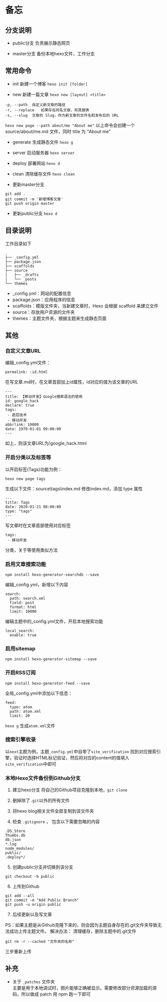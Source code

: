 # 备忘

## 分支说明
- public分支
负责展示静态网页

- master分支
备份本地hexo文件，工作分支

## 常用命令
- init 新建一个博客
`hexo init [folder]`

- new 新建一篇文章
`hexo new [layout] <title>`

```shell
-p, --path	自定义新文章的路径
-r, --replace	如果存在同名文章，将其替换
-s, --slug	文章的 Slug，作为新文章的文件名和发布后的 URL
```

`hexo new page --path about/me "About me"`
以上命令会创建一个 source/about/me.md 文件，同时 title 为 “About me”

- generate 生成静态文件
`hexo g`

- server 启动服务器
`hexo server`

- deploy 部署网站
`hexo d`

- clean 清除缓存文件
`hexo clean`

- 更新master分支

```shell
git add .
git commit -m '新增博客文章'
git push origin master
```

- 更新public分支
`hexo d`

## 目录说明
工作目录如下

```shell
.
├── _config.yml
├── package.json
├── scaffolds
├── source
|   ├── _drafts
|   └── _posts
└── themes
```

- _config.yml：网站的配置信息
- package.json：应用程序的信息
- scaffolds：模版文件夹，当新建文章时，Hexo 会根据 scaffold 来建立文件
- source：存放用户资源的文件夹
- themes：主题文件夹，根据主题来生成静态页面

## 其他
### 自定义文章URL
编辑_config.yml文件：

```
permalink: :id.html
```

在写文章.md时，在文章首部加上id属性，id对应的值为该文章的URL

```
---
title: 【移动开发】Google搜索语法的使用
id: google_hack
declare: true
tags:
 - 底层技术
 - 移动开发
abbrlink: 10000
date: 1970-01-01 09:00:00
---
```

如上，则该文章URL为/google_hack.html

### 开启分类以及标签等
以开启标签(Tags)功能为例：
```shell
hexo new page tags
```

生成以下文件：source\tags\index.md
修改index.md，添加 type 属性

```
---
title: Tags
date: 2020-01-21 08:00:00
type: "tags"
---
```
写文章时在文章首部使用对应标签

```
tags:
 - 移动开发
```

分类，关于等使用类似方法

### 启用文章搜索功能
```shell
npm install hexo-generator-searchdb --save
```

编辑_config.yml，新增以下内容

```
search:
  path: search.xml
  field: post
  format: html
  limit: 10000
```

编辑主题中的_config.yml文件，开启本地搜索功能

```
local_search:
  enable: true
```

### 启用sitemap
```
npm install hexo-generator-sitemap --save
```

### 开启RSS订阅
```
npm install hexo-generator-feed --save
```

全局_config.yml中添加以下信息：

```
feed:
  type: atom
  path: atom.xml
  limit: 20
```

`hexo g` 生成`atom.xml`文件

### 搜索引擎收录
以`next`主题为例，主题`_config.yml`中自带了`site_verification`
找到对应搜索引擎，验证时选择HTML标记验证，然后将对应的content的值填入`site_verification`中即可

### 本地Hexo文件备份到Github分支

1. 建立hexo分支
将自己的Github项目克隆到本地，`git clone`

2. 删掉除了`.git`以外的所有文件

3. 将hexo blog相关文件全部复制到该文件夹

4. 检查 `.gitignore` ， 包含以下需要忽略的内容
```
.DS_Store
Thumbs.db
db.json
*.log
node_modules/
public/
.deploy*/
```

5. 创建public分支并切换到该分支
```shell
git checkout -b public
```

6. 上传到Github
```shell
git add --all
git commit -m "Add Public Branch"
git push -u origin public
```

7. 后续更新以及写文章

PS：如果主题是从Github克隆下来的，则会因为主题自身存在的.git文件夹导致无法成功上传主题文件。
解决办法：
清理缓存，删除主题中的.git文件
```shell
git rm -r --cached "文件夹的名称"
```
三步重新上传

## 补充
- 关于 `_patches` 文件夹  
主要是用于本地调试时，图片能够正确被显示。需要修改部分资源加载的源码，所以做成 patch 用 npm 跑一下即可
